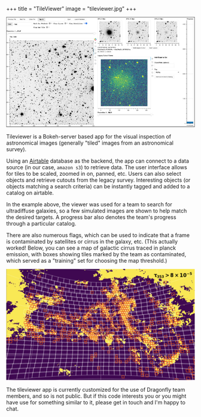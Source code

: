 +++
title = "TileViewer"
image = "tileviewer.jpg"
+++

![](tileviewer2.jpeg)

Tileviewer is a Bokeh-server based app for the visual inspection of astronomical images (generally "tiled" images from an astronomical survey).

Using an [Airtable](https://airtable.com) database as the backend, the app can connect to a data source (in our case, `amazon s3`) to retrieve data. The user interface allows for tiles to be scaled, zoomed in on, panned, etc. Users can also select objects and retrieve cutouts from the legacy survey. Interesting objects (or objects matching a search criteria) can be instantly tagged and added to a catalog on airtable. 

In the example above, the viewer was used for a team to search for ultradiffuse galaxies, so a few simulated images are shown to help match the desired targets. A progress bar also denotes the team's progress through a particular catalog. 

There are also numerous flags, which can be used to indicate that a frame is contaminated by satellites or cirrus in the galaxy, etc. (This actually worked! Below, you can see a map of galactic cirrus traced in planck emission, with boxes showing tiles marked by the team as contaminated, which served as a "training" set for choosing the map threshold.)

![](tileviewer-cirrus.webp)


The tileviewer app is currently customized for the use of Dragonfly team members, and so is not public. But if this code interests you or you might have use for something similar to it, please get in touch and I'm happy to chat. 